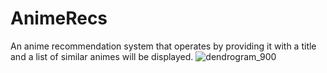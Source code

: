 # AnimeRecs
An anime recommendation system that operates by providing it with a title and a list of similar animes will be displayed.
![dendrogram_900](https://github.com/emircodes/AnimeRecs/assets/151061600/5e8427b3-af09-4350-8957-76d8e2e133bd)
